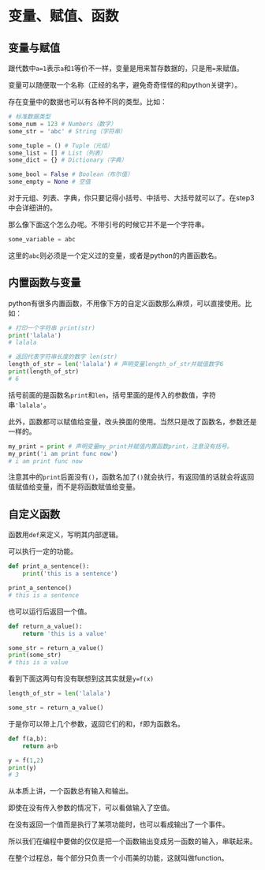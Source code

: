 # 变量、赋值、函数

## 变量与赋值

跟代数中```a=1```表示```a```和```1```等价不一样，变量是用来暂存数据的，只是用```=```来赋值。

变量可以随便取一个名称（正经的名字，避免奇奇怪怪的和python关键字）。

存在变量中的数据也可以有各种不同的类型。比如：

```python
# 标准数据类型
some_num = 123 # Numbers（数字）
some_str = 'abc' # String（字符串）

some_tuple = () # Tuple（元组）
some_list = [] # List（列表）
some_dict = {} # Dictionary（字典）

some_bool = False # Boolean（布尔值）
some_empty = None # 空值
```

对于元组、列表、字典，你只要记得小括号、中括号、大括号就可以了。在step3中会详细讲的。

那么像下面这个怎么办呢。不带引号的时候它并不是一个字符串。

```python
some_variable = abc
```

这里的```abc```则必须是一个定义过的变量，或者是python的内置函数名。

## 内置函数与变量

python有很多内置函数，不用像下方的自定义函数那么麻烦，可以直接使用。比如：

```python
# 打印一个字符串 print(str)
print('lalala')
# lalala

# 返回代表字符串长度的数字 len(str)
length_of_str = len('lalala') # 声明变量length_of_str并赋值数字6
print(length_of_str)
# 6
```

括号前面的是函数名```print```和```len```，括号里面的是传入的参数值，字符串```'lalala'```。

此外，函数都可以赋值给变量，改头换面的使用。当然只是改了函数名，参数还是一样的。

```python
my_print = print # 声明变量my_print并赋值内置函数print，注意没有括号。
my_print('i am print func now')
# i am print func now
```

注意其中的```print```后面没有```()```，函数名加了```()```就会执行，有返回值的话就会将返回值赋值给变量，而不是将函数赋值给变量。

## 自定义函数

函数用```def```来定义，写明其内部逻辑。

可以执行一定的功能。

```python
def print_a_sentence():
    print('this is a sentence')

print_a_sentence()
# this is a sentence
```

也可以运行后返回一个值。

```python
def return_a_value():
    return 'this is a value'

some_str = return_a_value()
print(some_str)
# this is a value
```

看到下面这两句有没有联想到这其实就是```y=f(x)```

```python
length_of_str = len('lalala')

some_str = return_a_value()
```

于是你可以带上几个参数，返回它们的和，```f```即为函数名。

```python
def f(a,b):
    return a+b

y = f(1,2)
print(y)
# 3
```

从本质上讲，一个函数总有输入和输出。

即使在没有传入参数的情况下，可以看做输入了空值。

在没有返回一个值而是执行了某项功能时，也可以看成输出了一个事件。

所以我们在编程中要做的仅仅是把一个函数输出变成另一函数的输入，串联起来。

在整个过程总，每个部分只负责一个小而美的功能，这就叫做function。
